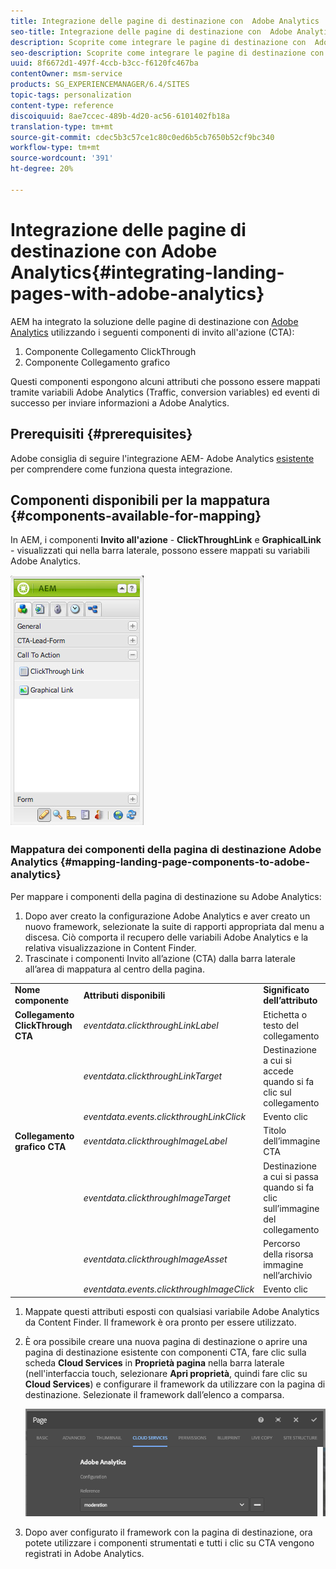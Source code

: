 ```yaml
---
title: Integrazione delle pagine di destinazione con  Adobe Analytics
seo-title: Integrazione delle pagine di destinazione con  Adobe Analytics
description: Scoprite come integrare le pagine di destinazione con  Adobe Analytics.
seo-description: Scoprite come integrare le pagine di destinazione con  Adobe Analytics.
uuid: 8f6672d1-497f-4ccb-b3cc-f6120fc467ba
contentOwner: msm-service
products: SG_EXPERIENCEMANAGER/6.4/SITES
topic-tags: personalization
content-type: reference
discoiquuid: 8ae7ccec-489b-4d20-ac56-6101402fb18a
translation-type: tm+mt
source-git-commit: cdec5b3c57ce1c80c0ed6b5cb7650b52cf9bc340
workflow-type: tm+mt
source-wordcount: '391'
ht-degree: 20%

---
```



# Integrazione delle pagine di destinazione con  Adobe Analytics{#integrating-landing-pages-with-adobe-analytics}

AEM ha integrato la soluzione delle pagine di destinazione con [ Adobe Analytics](https://www.omniture.com/en/products/analytics/sitecatalyst) utilizzando i seguenti componenti di invito all&#39;azione (CTA):

1. Componente Collegamento ClickThrough
1. Componente Collegamento grafico

Questi componenti espongono alcuni attributi che possono essere mappati tramite  variabili Adobe Analytics (Traffic, conversion variables) ed eventi di successo per inviare informazioni a  Adobe Analytics.

## Prerequisiti {#prerequisites}

 Adobe consiglia di seguire l&#39;integrazione AEM- Adobe Analytics [esistente](/help/sites-administering/adobeanalytics.md) per comprendere come funziona questa integrazione.

## Componenti disponibili per la mappatura {#components-available-for-mapping}

In AEM, i componenti **Invito all&#39;azione** - **ClickThroughLink** e **GraphicalLink** - visualizzati qui nella barra laterale, possono essere mappati su  variabili Adobe Analytics.

![chlimage_1-21](assets/chlimage_1-21.jpeg)

### Mappatura dei componenti della pagina di destinazione  Adobe Analytics {#mapping-landing-page-components-to-adobe-analytics}

Per mappare i componenti della pagina di destinazione su  Adobe Analytics:

1. Dopo aver creato la configurazione Adobe Analytics  e aver creato un nuovo framework, selezionate la suite di rapporti appropriata dal menu a discesa. Ciò comporta il recupero delle variabili Adobe Analytics  e la relativa visualizzazione in Content Finder.
1. Trascinate i componenti Invito all’azione (CTA) dalla barra laterale all’area di mappatura al centro della pagina.

<table> 
 <tbody>
  <tr>
   <td><strong>Nome componente</strong></td> 
   <td><strong>Attributi disponibili</strong></td> 
   <td><strong>Significato dell’attributo</strong></td> 
  </tr>
  <tr>
   <td><strong>Collegamento ClickThrough CTA</strong></td> 
   <td><i>eventdata.clickthroughLinkLabel</i> <br /> </td> 
   <td>Etichetta o testo del collegamento </td> 
  </tr>
  <tr>
   <td><br type="_moz" /> </td> 
   <td><i>eventdata.clickthroughLinkTarget</i> <br /> </td> 
   <td>Destinazione a cui si accede quando si fa clic sul collegamento </td> 
  </tr>
  <tr>
   <td><br type="_moz" /> </td> 
   <td><i>eventdata.events.clickthroughLinkClick</i> <br /> </td> 
   <td>Evento clic </td> 
  </tr>
  <tr>
   <td><strong>Collegamento grafico CTA</strong></td> 
   <td><i>eventdata.clickthroughImageLabel</i> <br /> </td> 
   <td>Titolo dell’immagine CTA </td> 
  </tr>
  <tr>
   <td><br type="_moz" /> </td> 
   <td><i>eventdata.clickthroughImageTarget</i> <br /> </td> 
   <td>Destinazione a cui si passa quando si fa clic sull’immagine del collegamento</td> 
  </tr>
  <tr>
   <td><br type="_moz" /> </td> 
   <td><i>eventdata.clickthroughImageAsset</i> <br /> </td> 
   <td>Percorso della risorsa immagine nell’archivio </td> 
  </tr>
  <tr>
   <td><br type="_moz" /> </td> 
   <td><i>eventdata.events.clickthroughImageClick</i> <br /> </td> 
   <td>Evento clic</td> 
  </tr>
 </tbody>
</table>

1. Mappate questi attributi esposti con qualsiasi  variabile Adobe Analytics da Content Finder. Il framework è ora pronto per essere utilizzato.
1. È ora possibile creare una nuova pagina di destinazione o aprire una pagina di destinazione esistente con componenti CTA, fare clic sulla scheda **Cloud Services** in **Proprietà pagina** nella barra laterale (nell&#39;interfaccia touch, selezionare **Apri proprietà**, quindi fare clic su **Cloud Services**) e configurare il framework da utilizzare con la pagina di destinazione. Selezionate il framework dall’elenco a comparsa.

   ![chlimage_1-25](assets/chlimage_1-25.png)

1. Dopo aver configurato il framework con la pagina di destinazione, ora potete utilizzare i componenti strumentati e tutti i clic su CTA vengono registrati in  Adobe Analytics.

